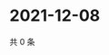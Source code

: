 # 2021-12-08

共 0 条

<!-- BEGIN WEIBO -->
<!-- 最后更新时间 Wed Dec 08 2021 23:09:34 GMT+0800 (China Standard Time) -->

<!-- END WEIBO -->
